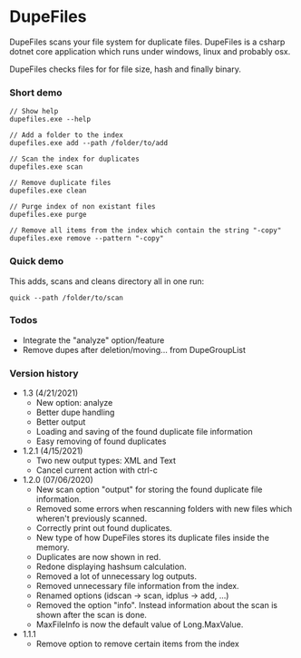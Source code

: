 # DupeFiles
DupeFiles scans your file system for duplicate files.
DupeFiles is a csharp dotnet core application which runs under windows, linux and probably osx.

DupeFiles checks files for for file size, hash and finally binary.

### Short demo
```
// Show help
dupefiles.exe --help

// Add a folder to the index
dupefiles.exe add --path /folder/to/add

// Scan the index for duplicates
dupefiles.exe scan

// Remove duplicate files
dupefiles.exe clean

// Purge index of non existant files
dupefiles.exe purge

// Remove all items from the index which contain the string "-copy"
dupefiles.exe remove --pattern "-copy"
```

### Quick demo
This adds, scans and cleans directory all in one run:
```
quick --path /folder/to/scan
```

### Todos
- Integrate the "analyze" option/feature
- Remove dupes after deletion/moving... from DupeGroupList

### Version history
- 1.3 (4/21/2021)
    - New option: analyze
    - Better dupe handling
    - Better output
    - Loading and saving of the found duplicate file information
    - Easy removing of found duplicates
- 1.2.1 (4/15/2021)
    - Two new output types: XML and Text
    - Cancel current action with ctrl-c
- 1.2.0 (07/06/2020)
    - New scan option "output" for storing the found duplicate file information.
    - Removed some errors when rescanning folders with new files which wheren't previously scanned.
    - Correctly print out found duplicates.
    - New type of how DupeFiles stores its duplicate files inside the memory.
    - Duplicates are now shown in red.
    - Redone displaying hashsum calculation.
    - Removed a lot of unnecessary log outputs.
    - Removed unnecessary file information from the index.
    - Renamed options (idscan -> scan, idplus -> add, ...)
    - Removed the option "info". Instead information about the scan is shown after the scan is done.
    - MaxFileInfo is now the default value of Long.MaxValue.
- 1.1.1
    - Remove option to remove certain items from the index